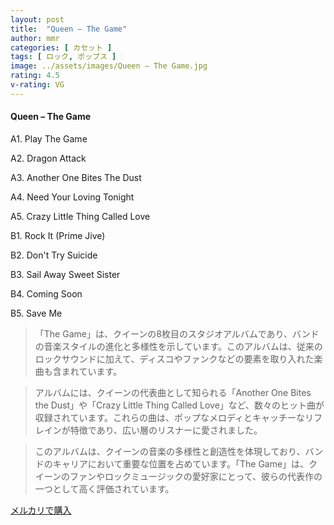 ```yaml
---
layout: post
title:  "Queen – The Game"
author: mmr
categories: [ カセット ]
tags: [ ロック, ポップス ]
image: ../assets/images/Queen – The Game.jpg
rating: 4.5
v-rating: VG
---
```


#### Queen – The Game

A1. Play The Game

A2. Dragon Attack

A3. Another One Bites The Dust

A4. Need Your Loving Tonight

A5. Crazy Little Thing Called Love

B1. Rock It (Prime Jive)

B2. Don't Try Suicide

B3. Sail Away Sweet Sister

B4. Coming Soon

B5. Save Me

> 「The Game」は、クイーンの8枚目のスタジオアルバムであり、バンドの音楽スタイルの進化と多様性を示しています。このアルバムは、従来のロックサウンドに加えて、ディスコやファンクなどの要素を取り入れた楽曲も含まれています。

> アルバムには、クイーンの代表曲として知られる「Another One Bites the Dust」や「Crazy Little Thing Called Love」など、数々のヒット曲が収録されています。これらの曲は、ポップなメロディとキャッチーなリフレインが特徴であり、広い層のリスナーに愛されました。

> このアルバムは、クイーンの音楽の多様性と創造性を体現しており、バンドのキャリアにおいて重要な位置を占めています。「The Game」は、クイーンのファンやロックミュージックの愛好家にとって、彼らの代表作の一つとして高く評価されています。


[メルカリで購入](https://jp.mercari.com/item/m30325124043)

